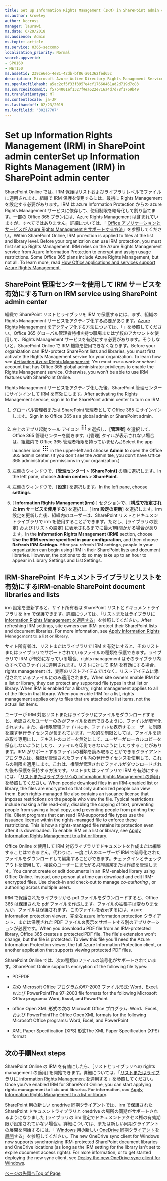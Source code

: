 ```yaml
---
title: Set up Information Rights Management (IRM) in SharePoint admin center
ms.author: krowley
author: kccross
manager: laurawi
ms.date: 6/29/2018
ms.audience: Admin
ms.topic: article
ms.service: O365-seccomp
localization_priority: Normal
search.appverid:
- SPO160
- MET150
ms.assetid: 239ce6eb-4e81-42db-bf86-a01362fed65c
description: Microsoft Azure Active Directory Rights Management Services (RMS) を使用して sharepoint Online IRM を使用して sharepoint リストとドキュメントライブラリを保護する方法について説明します。
ms.openlocfilehash: a5ac2cf5f33f3957e4cf17660461ad2d719d7c83
ms.sourcegitcommit: f57b4001ef1327f0ea622e716a4d7d78f1769b49
ms.translationtype: MT
ms.contentlocale: ja-JP
ms.lasthandoff: 02/23/2019
ms.locfileid: "30217707"
---
```

# <a name="set-up-information-rights-management-irm-in-sharepoint-admin-center"></a><span data-ttu-id="70dba-103">Set up Information Rights Management (IRM) in SharePoint admin center</span><span class="sxs-lookup"><span data-stu-id="70dba-103">Set up Information Rights Management (IRM) in SharePoint admin center</span></span>

<span data-ttu-id="70dba-p101">SharePoint Online では、IRM 保護はリストおよびライブラリレベルでファイルに適用されます。組織で IRM 保護を使用するには、最初に Rights Management を設定する必要があります。IRM は azure Information Protection からの azure Rights Management サービスに依存して、使用制限を暗号化して割り当てます。一部の Office 365 プランには、Azure Rights Management は含まれていますが、すべてではありません。詳細については、「 [Office アプリケーションとサービスが Azure Rights Management をサポートする方法](https://docs.microsoft.com/azure/information-protection/understand-explore/office-apps-services-support)」を参照してください。</span><span class="sxs-lookup"><span data-stu-id="70dba-p101">Within SharePoint Online, IRM protection is applied to files at the list and library level. Before your organization can use IRM protection, you must first set up Rights Management. IRM relies on the Azure Rights Management service from Azure Information Protection to encrypt and assign usage restrictions. Some Office 365 plans include Azure Rights Management, but not all. To learn more, read [How Office applications and services support Azure Rights Management](https://docs.microsoft.com/azure/information-protection/understand-explore/office-apps-services-support).</span></span>
  
## <a name="turn-on-irm-service-using-sharepoint-admin-center"></a><span data-ttu-id="70dba-109">SharePoint 管理センターを使用して IRM サービスを有効にする</span><span class="sxs-lookup"><span data-stu-id="70dba-109">Turn on IRM service using SharePoint admin center</span></span>

<span data-ttu-id="70dba-p102">組織で SharePoint リストとライブラリを IRM で保護するには、まず、組織の Rights Management サービスをアクティブ化する必要があります。[Azure Rights Management をアクティブ化](https://docs.microsoft.com/information-protection/deploy-use/activate-service)する方法については、「」を参照してください。Office 365 グローバル管理者特権を持つ職場または学校のアカウントを使用して、Rights Management サービスを有効にする必要があります。そうしないと、SharePoint Online で IRM 機能を使用できなくなります。</span><span class="sxs-lookup"><span data-stu-id="70dba-p102">Before your organization can IRM-protect SharePoint lists and libraries, you must first activate the Rights Management service for your organization. To learn how see [Activating Azure Rights Management](https://docs.microsoft.com/information-protection/deploy-use/activate-service). You must use a work or school account that has Office 365 global administrator privileges to enable the Rights Management service. Otherwise, you won't be able to use IRM features with SharePoint Online.</span></span>
  
<span data-ttu-id="70dba-114">Rights Management サービスをアクティブ化した後、SharePoint 管理センターにサインインして IRM を有効にします。</span><span class="sxs-lookup"><span data-stu-id="70dba-114">After activating the Rights Management service, sign in to the SharePoint admin center to turn on IRM.</span></span>
  
1. <span data-ttu-id="70dba-115">グローバル管理者または SharePoint 管理者として Office 365 にサインインします。</span><span class="sxs-lookup"><span data-stu-id="70dba-115">Sign in to Office 365 as a global admin or SharePoint admin.</span></span>
    
2. <span data-ttu-id="70dba-p103">左上のアプリ起動ツール アイコン ![Office 365 のアプリ起動ツール アイコン](media/e5aee650-c566-4100-aaad-4cc2355d909f.png)を選択し、**[管理者]** を選択して、Office 365 管理センターを開きます。([管理] タイルが表示されない場合は、組織内で Office 365 管理者権限を持っていません。)</span><span class="sxs-lookup"><span data-stu-id="70dba-p103">Select the app launcher icon ![The app launcher icon in Office 365](media/e5aee650-c566-4100-aaad-4cc2355d909f.png) in the upper-left and choose **Admin** to open the Office 365 admin center. (If you don't see the Admin tile, you don't have Office 365 administrator permissions in your organization.)</span></span> 
    
3. <span data-ttu-id="70dba-118">左側のウィンドウで、**[管理センター]** \> **[SharePoint]** の順に選択します。</span><span class="sxs-lookup"><span data-stu-id="70dba-118">In the left pane, choose **Admin centers** \> **SharePoint**.</span></span>
    
4. <span data-ttu-id="70dba-119">左側のウィンドウで、[**設定**] を選択します。</span><span class="sxs-lookup"><span data-stu-id="70dba-119">In the left pane, choose **settings**.</span></span>
    
5. <span data-ttu-id="70dba-p104">[ **Information Rights Management (irm)** ] セクションで、[**構成で指定された irm サービスを使用する**] を選択し、[ **irm 設定の更新**] を選択します。irm 設定を更新した後、組織内のユーザーは、SharePoint リストとドキュメントライブラリで irm を使用することができます。ただし、[ライブラリの設定] および [リストの設定] に表示されるまでに最大1時間かかる場合があります。</span><span class="sxs-lookup"><span data-stu-id="70dba-p104">In the **Information Rights Management (IRM)** section, choose **Use the IRM service specified in your configuration**, and then choose **Refresh IRM Settings**. After you refresh IRM settings, people in your organization can begin using IRM in their SharePoint lists and document libraries. However, the options to do so may take up to an hour to appear in Library Settings and List Settings.</span></span>
    
## <a name="irm-enable-sharepoint-document-libraries-and-lists"></a><span data-ttu-id="70dba-123">IRM-SharePoint ドキュメントライブラリとリストを有効にする</span><span class="sxs-lookup"><span data-stu-id="70dba-123">IRM-enable SharePoint document libraries and lists</span></span>
<span data-ttu-id="70dba-124"><a name="__toc220831191"> </a></span><span class="sxs-lookup"><span data-stu-id="70dba-124"></span></span>

<span data-ttu-id="70dba-p105">irm 設定を更新すると、サイト所有者は SharePoint リストとドキュメントライブラリを irm で保護できます。詳細については、「[リストまたはライブラリに information Rights Management を適用する](apply-irm-to-a-list-or-library.md)」を参照してください。</span><span class="sxs-lookup"><span data-stu-id="70dba-p105">After refreshing IRM settings, site owners can IRM-protect their SharePoint lists and document libraries. For more information, see [Apply Information Rights Management to a list or library](apply-irm-to-a-list-or-library.md).</span></span>
  
<span data-ttu-id="70dba-p106">サイト所有者は、リストまたはライブラリで IRM を有効にすると、そのリストまたはライブラリでサポートされているファイルの種類を保護できます。ライブラリで IRM が有効になっている場合、rights management はそのライブラリ内のすべてのファイルに適用されます。リストに対して IRM を有効にする場合、rights management は、実際のリストアイテムではなく、リストアイテムに添付されているファイルにのみ適用されます。</span><span class="sxs-lookup"><span data-stu-id="70dba-p106">When site owners enable IRM for a list or library, they can protect any supported file types in that list or library. When IRM is enabled for a library, rights management applies to all of the files in that library. When you enable IRM for a list, rights management applies only to files that are attached to list items, not the actual list items.</span></span>
  
<span data-ttu-id="70dba-p107">ユーザーが IRM 対応リストまたはライブラリにファイルをダウンロードすると、承認されたユーザーのみがファイルを表示できるように、ファイルが暗号化されます。また、各権限管理ファイルには、ファイルを表示するユーザーに制限を課す発行ライセンスが含まれています。一般的な制限としては、ファイルを読み取り専用にし、テキストのコピーを無効にして、ユーザーがローカルコピーを保存しないようにしたり、ファイルを印刷できないようにしたりすることがあります。IRM がサポートするファイルの種類を読み取ることができるクライアントプログラムは、権限が管理されたファイル内の発行ライセンスを使用して、これらの制限を適用します。これは、権限が管理されたファイルがダウンロードされた後も保護を保持する方法です。リストまたはライブラリで IRM を有効にするには、「[リストまたはライブラリへの Information Rights Management の適用](apply-irm-to-a-list-or-library.md)」を参照してください。</span><span class="sxs-lookup"><span data-stu-id="70dba-p107">When people download files in an IRM-enabled list or library, the files are encrypted so that only authorized people can view them. Each rights-managed file also contains an issuance license that imposes restrictions on the people who view the file. Typical restrictions include making a file read-only, disabling the copying of text, preventing people from saving a local copy, and preventing people from printing the file. Client programs that can read IRM-supported file types use the issuance license within the rights-managed file to enforce these restrictions. This is how a rights-managed file retains its protection even after it is downloaded. To enable IRM on a list or library, see [Apply Information Rights Management to a list or library](apply-irm-to-a-list-or-library.md).</span></span>
  
<span data-ttu-id="70dba-p108">Office Online を使用して IRM 対応ライブラリでドキュメントを作成または編集することはできません。代わりに、一度に1人のユーザーが IRM で暗号化されたファイルをダウンロードして編集することができます。チェックインとチェックアウトを使用して、複数のユーザーにまたがる*共同編集*または作成を管理します。</span><span class="sxs-lookup"><span data-stu-id="70dba-p108">You cannot create or edit documents in an IRM-enabled library using Office Online. Instead, one person at a time can download and edit IRM-encrypted files. Use check-in and check-out to manage  *co-authoring*  , or authoring across multiple users.</span></span> 
  
<span data-ttu-id="70dba-p109">IRM で保護されたライブラリから pdf ファイルをダウンロードすると、Office 365 は保護された pdf ファイルを作成します。ファイルの拡張子は変わりませんが、ファイルは保護されます。このファイルを表示するには、azure information protection viewer、完全な azure information protection クライアント、または保護された PDF ファイルの表示をサポートする別のアプリケーションが必要です。</span><span class="sxs-lookup"><span data-stu-id="70dba-p109">When you download a PDF file from an IRM-protected library, Office 365 creates a protected PDF file. The file's extension won't change, but the file is protected. To view this file you'll need the Azure Information Protection viewer, the full Azure Information Protection client, or another application that supports viewing protected PDF files.</span></span> 
  
<span data-ttu-id="70dba-142">SharePoint Online では、次の種類のファイルの暗号化がサポートされています。</span><span class="sxs-lookup"><span data-stu-id="70dba-142">SharePoint Online supports encryption of the following file types:</span></span>
  
- <span data-ttu-id="70dba-143">PDF</span><span class="sxs-lookup"><span data-stu-id="70dba-143">PDF</span></span>
    
- <span data-ttu-id="70dba-144">次の Microsoft Office プログラムの97-2003 ファイル形式: Word、Excel、および PowerPoint</span><span class="sxs-lookup"><span data-stu-id="70dba-144">The 97-2003 file formats for the following Microsoft Office programs: Word, Excel, and PowerPoint</span></span>
    
- <span data-ttu-id="70dba-145">office Open XML 形式の次の Microsoft Office プログラム: Word、Excel、および PowerPoint</span><span class="sxs-lookup"><span data-stu-id="70dba-145">The Office Open XML formats for the following Microsoft Office programs: Word, Excel, and PowerPoint</span></span>
    
- <span data-ttu-id="70dba-146">XML Paper Specification (XPS) 形式</span><span class="sxs-lookup"><span data-stu-id="70dba-146">The XML Paper Specification (XPS) format</span></span>
    
## <a name="next-steps"></a><span data-ttu-id="70dba-147">次の手順</span><span class="sxs-lookup"><span data-stu-id="70dba-147">Next steps</span></span>
<span data-ttu-id="70dba-148"><a name="__toc220831191"> </a></span><span class="sxs-lookup"><span data-stu-id="70dba-148"></span></span>

<span data-ttu-id="70dba-p110">SharePoint Online の IRM を有効にしたら、[リストとライブラリへの rights management の適用] を開始できます。詳細については、「[リストまたはライブラリに information Rights Management を適用する](apply-irm-to-a-list-or-library.md)」を参照してください。</span><span class="sxs-lookup"><span data-stu-id="70dba-p110">Once you've enabled IRM for SharePoint Online, you can start applying rights management to lists and libraries. For information, see [Apply Information Rights Management to a list or library](apply-irm-to-a-list-or-library.md).</span></span>
  
<span data-ttu-id="70dba-p111">SharePoint 用の新しい onedrive 同期クライアントでは、irm で保護された SharePoint ドキュメントライブラリと onedrive の場所の同期がサポートされるようになりました (ライブラリの irm 設定でドキュメントアクセス権の有効期限が設定されていない場合)。詳細については、または新しい同期クライアントの展開を開始するには、「 [Windows 用の新しい OneDrive 同期クライアントを展開](https://support.office.com/article/3f3a511c-30c6-404a-98bf-76f95c519668)する」を参照してください。</span><span class="sxs-lookup"><span data-stu-id="70dba-p111">The new OneDrive sync client for Windows now supports synchronizing IRM-protected SharePoint document libraries and OneDrive locations (as long as the IRM setting for the library isn't set to expire document access rights). For more information, or to get started deploying the new sync client, see [Deploy the new OneDrive sync client for Windows](https://support.office.com/article/3f3a511c-30c6-404a-98bf-76f95c519668).</span></span>
  
[<span data-ttu-id="70dba-153">ページの先頭へ</span><span class="sxs-lookup"><span data-stu-id="70dba-153">Top of Page</span></span>](set-up-irm-in-sp-admin-center.md#__top)
  

